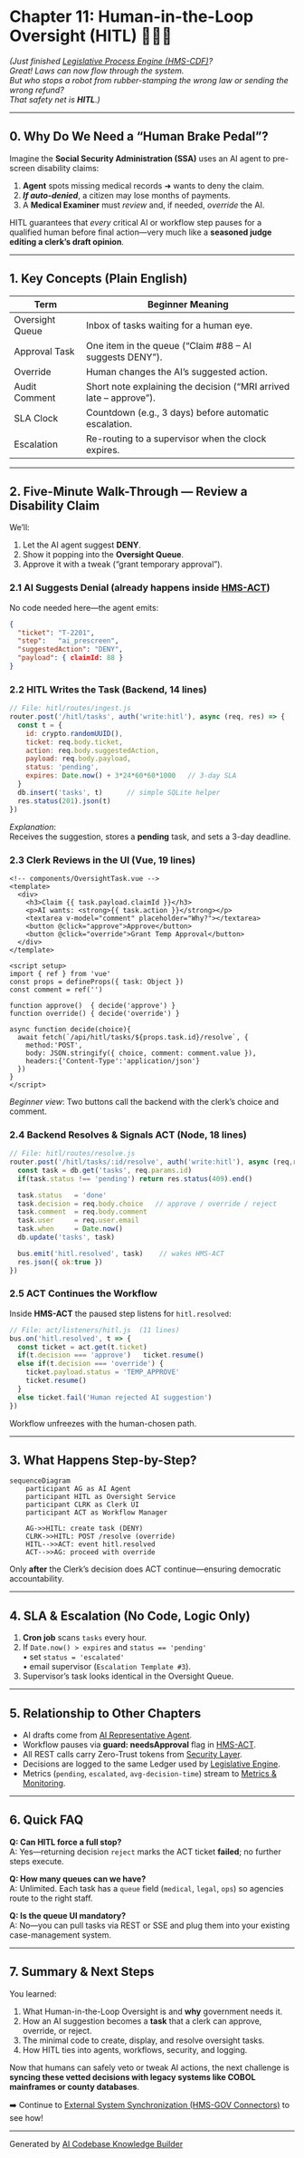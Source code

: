# Chapter 11: Human-in-the-Loop Oversight (HITL) 👩‍⚖️🤖

*(Just finished [Legislative Process Engine (HMS-CDF)](10_legislative_process_engine__hms_cdf__.md)?  
Great! Laws can now flow through the system.  
But who stops a robot from rubber-stamping the wrong law or sending the wrong refund?  
That safety net is **HITL**.)*

---

## 0. Why Do We Need a “Human Brake Pedal”?

Imagine the **Social Security Administration (SSA)** uses an AI agent to pre-screen disability claims:

1. **Agent** spots missing medical records ➜ wants to deny the claim.  
2. ***If auto-denied***, a citizen may lose months of payments.  
3. A **Medical Examiner** must *review* and, if needed, *override* the AI.

HITL guarantees that *every* critical AI or workflow step pauses for a qualified human before final action—very much like a **seasoned judge editing a clerk’s draft opinion**.

---

## 1. Key Concepts (Plain English)

| Term | Beginner Meaning |
|------|------------------|
| Oversight Queue | Inbox of tasks waiting for a human eye. |
| Approval Task | One item in the queue (“Claim #88 – AI suggests DENY”). |
| Override | Human changes the AI’s suggested action. |
| Audit Comment | Short note explaining the decision (“MRI arrived late – approve”). |
| SLA Clock | Countdown (e.g., 3 days) before automatic escalation. |
| Escalation | Re-routing to a supervisor when the clock expires. |

---

## 2. Five-Minute Walk-Through — Review a Disability Claim

We’ll:

1. Let the AI agent suggest **DENY**.  
2. Show it popping into the **Oversight Queue**.  
3. Approve it with a tweak (“grant temporary approval”).  

### 2.1 AI Suggests Denial (already happens inside [HMS-ACT](07_agent_orchestrated_workflow_manager__hms_act__.md))

No code needed here—the agent emits:

```json
{
  "ticket": "T-2201",
  "step":   "ai_prescreen",
  "suggestedAction": "DENY",
  "payload": { claimId: 88 }
}
```

### 2.2 HITL Writes the Task (Backend, 14 lines)

```js
// File: hitl/routes/ingest.js
router.post('/hitl/tasks', auth('write:hitl'), async (req, res) => {
  const t = {
    id: crypto.randomUUID(),
    ticket: req.body.ticket,
    action: req.body.suggestedAction,
    payload: req.body.payload,
    status: 'pending',
    expires: Date.now() + 3*24*60*60*1000   // 3-day SLA
  }
  db.insert('tasks', t)      // simple SQLite helper
  res.status(201).json(t)
})
```

*Explanation*:  
Receives the suggestion, stores a **pending** task, and sets a 3-day deadline.

### 2.3 Clerk Reviews in the UI (Vue, 19 lines)

```vue
<!-- components/OversightTask.vue -->
<template>
  <div>
    <h3>Claim {{ task.payload.claimId }}</h3>
    <p>AI wants: <strong>{{ task.action }}</strong></p>
    <textarea v-model="comment" placeholder="Why?"></textarea>
    <button @click="approve">Approve</button>
    <button @click="override">Grant Temp Approval</button>
  </div>
</template>

<script setup>
import { ref } from 'vue'
const props = defineProps({ task: Object })
const comment = ref('')

function approve()  { decide('approve') }
function override() { decide('override') }

async function decide(choice){
  await fetch(`/api/hitl/tasks/${props.task.id}/resolve`, {
    method:'POST',
    body: JSON.stringify({ choice, comment: comment.value }),
    headers:{'Content-Type':'application/json'}
  })
}
</script>
```

*Beginner view*: Two buttons call the backend with the clerk’s choice and comment.

### 2.4 Backend Resolves & Signals ACT (Node, 18 lines)

```js
// File: hitl/routes/resolve.js
router.post('/hitl/tasks/:id/resolve', auth('write:hitl'), async (req,res)=>{
  const task = db.get('tasks', req.params.id)
  if(task.status !== 'pending') return res.status(409).end()

  task.status   = 'done'
  task.decision = req.body.choice   // approve / override / reject
  task.comment  = req.body.comment
  task.user     = req.user.email
  task.when     = Date.now()
  db.update('tasks', task)

  bus.emit('hitl.resolved', task)    // wakes HMS-ACT
  res.json({ ok:true })
})
```

### 2.5 ACT Continues the Workflow

Inside **HMS-ACT** the paused step listens for `hitl.resolved`:

```js
// File: act/listeners/hitl.js  (11 lines)
bus.on('hitl.resolved', t => {
  const ticket = act.get(t.ticket)
  if(t.decision === 'approve')   ticket.resume()
  else if(t.decision === 'override') {
    ticket.payload.status = 'TEMP_APPROVE'
    ticket.resume()
  }
  else ticket.fail('Human rejected AI suggestion')
})
```

Workflow unfreezes with the human-chosen path.

---

## 3. What Happens Step-by-Step?

```mermaid
sequenceDiagram
    participant AG as AI Agent
    participant HITL as Oversight Service
    participant CLRK as Clerk UI
    participant ACT as Workflow Manager

    AG->>HITL: create task (DENY)
    CLRK->>HITL: POST /resolve (override)
    HITL-->>ACT: event hitl.resolved
    ACT-->>AG: proceed with override
```

Only **after** the Clerk’s decision does ACT continue—ensuring democratic accountability.

---

## 4. SLA & Escalation (No Code, Logic Only)

1. **Cron job** scans `tasks` every hour.  
2. If `Date.now() > expires` and `status == 'pending'`  
   • set `status = 'escalated'`  
   • email supervisor (`Escalation Template #3`).  
3. Supervisor’s task looks identical in the Oversight Queue.

---

## 5. Relationship to Other Chapters

* AI drafts come from [AI Representative Agent](04_ai_representative_agent__hms_agt___hms_agx__.md).  
* Workflow pauses via **guard: needsApproval** flag in [HMS-ACT](07_agent_orchestrated_workflow_manager__hms_act__.md).  
* All REST calls carry Zero-Trust tokens from [Security Layer](09_security___authorization_layer__hms_sys__zero_trust__.md).  
* Decisions are logged to the same Ledger used by [Legislative Engine](10_legislative_process_engine__hms_cdf__.md).  
* Metrics (`pending`, `escalated`, `avg-decision-time`) stream to [Metrics & Monitoring](14_metrics___monitoring__hms_ops___hms_act_telemetry__.md).

---

## 6. Quick FAQ

**Q: Can HITL force a full stop?**  
A: Yes—returning decision `reject` marks the ACT ticket **failed**; no further steps execute.

**Q: How many queues can we have?**  
A: Unlimited. Each task has a `queue` field (`medical`, `legal`, `ops`) so agencies route to the right staff.

**Q: Is the queue UI mandatory?**  
A: No—you can pull tasks via REST or SSE and plug them into your existing case-management system.

---

## 7. Summary & Next Steps

You learned:

1. What Human-in-the-Loop Oversight is and **why** government needs it.  
2. How an AI suggestion becomes a **task** that a clerk can approve, override, or reject.  
3. The minimal code to create, display, and resolve oversight tasks.  
4. How HITL ties into agents, workflows, security, and logging.

Now that humans can safely veto or tweak AI actions, the next challenge is **syncing these vetted decisions with legacy systems like COBOL mainframes or county databases**.

➡️ Continue to [External System Synchronization (HMS-GOV Connectors)](12_external_system_synchronization__hms_gov_connectors__.md) to see how!

---

Generated by [AI Codebase Knowledge Builder](https://github.com/The-Pocket/Tutorial-Codebase-Knowledge)